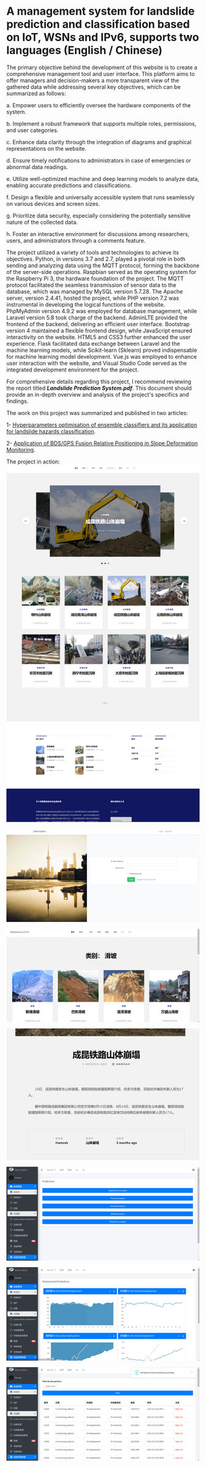 
# A management system for landslide prediction and classification based on IoT, WSNs and IPv6, supports two languages (English / Chinese)

The primary objective behind the development of this website is to create a comprehensive management tool and user interface. This platform aims to offer managers and decision-makers a more transparent view of the gathered data while addressing several key objectives, which can be summarized as follows:

a. Empower users to efficiently oversee the hardware components of the system.

b. Implement a robust framework that supports multiple roles, permissions, and user categories.

c. Enhance data clarity through the integration of diagrams and graphical representations on the website.

d. Ensure timely notifications to administrators in case of emergencies or abnormal data readings.

e. Utilize well-optimized machine and deep learning models to analyze data, enabling accurate predictions and classifications.

f. Design a flexible and universally accessible system that runs seamlessly on various devices and screen sizes.

g. Prioritize data security, especially considering the potentially sensitive nature of the collected data.

h. Foster an interactive environment for discussions among researchers, users, and administrators through a comments feature.
       

The project utilized a variety of tools and technologies to achieve its objectives. Python, in versions 3.7 and 2.7, played a pivotal role in both sending and analyzing data using the MQTT protocol, forming the backbone of the server-side operations. Raspbian served as the operating system for the Raspberry Pi 3, the hardware foundation of the project. The MQTT protocol facilitated the seamless transmission of sensor data to the database, which was managed by MySQL version 5.7.28. The Apache server, version 2.4.41, hosted the project, while PHP version 7.2 was instrumental in developing the logical functions of the website. PhpMyAdmin version 4.9.2 was employed for database management, while Laravel version 5.8 took charge of the backend. AdminLTE provided the frontend of the backend, delivering an efficient user interface. Bootstrap version 4 maintained a flexible frontend design, while JavaScript ensured interactivity on the website. HTML5 and CSS3 further enhanced the user experience. Flask facilitated data exchange between Laravel and the machine learning models, while Scikit-learn (Sklearn) proved indispensable for machine learning model development. Vue.js was employed to enhance user interaction with the website, and Visual Studio Code served as the integrated development environment for the project.

For comprehensive details regarding this project, I recommend reviewing the report titled ***Landslide Prediction System.pdf***. This document should provide an in-depth overview and analysis of the project's specifics and findings.

The work on this project was summarized and published in two articles:

1- [Hyperparameters optimisation of ensemble classifiers and its application for landslide hazards classification](https://www.inderscienceonline.com/doi/abs/10.1504/IJMIC.2022.124724).

2- [Application of BDS/GPS Fusion Relative Positioning in Slope Deformation Monitoring](https://dl.acm.org/doi/abs/10.1145/3438872.3439103).   

The project in action:
![alt text](https://github.com/hamzahalneshmi/Landslide-Prediction-System/blob/main/pictures/Picture2.png)

![alt text](https://github.com/hamzahalneshmi/Landslide-Prediction-System/blob/main/pictures/Picture3.png)

![alt text](https://github.com/hamzahalneshmi/Landslide-Prediction-System/blob/main/pictures/Picture4.png)

![alt text](https://github.com/hamzahalneshmi/Landslide-Prediction-System/blob/main/pictures/Picture5.png)

![alt text](https://github.com/hamzahalneshmi/Landslide-Prediction-System/blob/main/pictures/Picture6.png)

![alt text](https://github.com/hamzahalneshmi/Landslide-Prediction-System/blob/main/pictures/Picture7.png)

![alt text](https://github.com/hamzahalneshmi/Landslide-Prediction-System/blob/main/pictures/Picture8.png)


